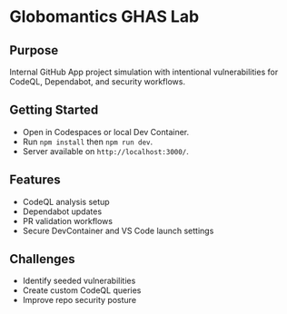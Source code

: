 # Globomantics GHAS Lab

## Purpose
Internal GitHub App project simulation with intentional vulnerabilities for CodeQL, Dependabot, and security workflows.

## Getting Started
- Open in Codespaces or local Dev Container.
- Run `npm install` then `npm run dev`.
- Server available on `http://localhost:3000/`.

## Features
- CodeQL analysis setup
- Dependabot updates
- PR validation workflows
- Secure DevContainer and VS Code launch settings

## Challenges
- Identify seeded vulnerabilities
- Create custom CodeQL queries
- Improve repo security posture
